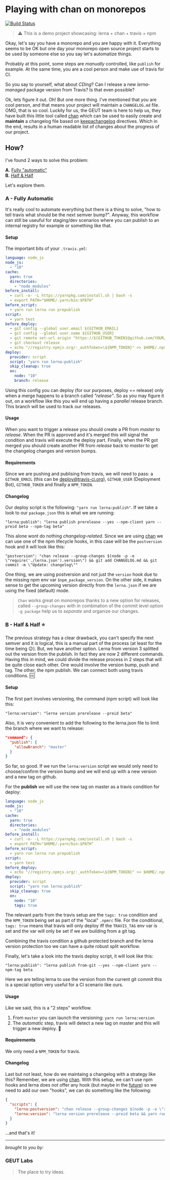# Playing with chan on monorepos
[![Build Status](https://travis-ci.com/geut/lerna-travis-demo.svg?branch=master)](https://travis-ci.com/geut/lerna-travis-demo)

> :warning: This is a demo project showcasing: lerna + chan + travis + npm

Okay, let's say you have a monorepo and you are happy with it. Everything seems to be OK but one day your monorepo open source project starts to be used by someone else so you say let's automatize things. 

Probably at this point, some steps are _manually_ controlled, like `publish` for example. At the same time, you are a cool person and make use of travis for CI. 

So you say to yourself, what about _CDing_? Can I release a new _lerna-managed_ package version from Travis? Is that even possible?

Ok, lets figure it out. Oh! But one more thing. I've mentioned that you are cool person, and that means your project will maintain a `CHANGELOG.md` file. OMG, that is so cool. Luckily for us, the GEUT team is here to help us, they have built this little tool called [chan](https://github.com/geut/chan) which can be used to easily create and **maintain** a changelog file based on [keepachangelog](https://keepachangelog.com/en/1.0.0/) directives. Which in the end, results in a human readable list of changes about the progress of our project.

## How?

I've found 2 ways to solve this problem:

**A.** [Fully "automatic"](#a---fully-automatic)   
**B.** [Half & Half](#b---half--half-star) 

Let's explore them.

### A - **Fully Automatic**

It's really cool to automate everything but there is a thing to solve, "how to tell travis what should be the next semver bump?". Anyway, this workflow can still be useuful for staging/dev scenarios where you can publish to an internal registry for example or something like that.

#### Setup

The important bits of your `.travis.yml`:

```yaml
language: node_js
node_js:
  - "10"
cache:
  yarn: true
  directories:
    - "node_modules"
before_install:
  - curl -o- -L https://yarnpkg.com/install.sh | bash -s
  - export PATH="$HOME/.yarn/bin:$PATH"
before_script:
  - yarn run lerna run prepublish
script:
  - yarn test
before_deploy:
  - git config --global user.email ${GITHUB_EMAIL}
  - git config --global user.name ${GITHUB_USER}
  - git remote set-url origin "https://${GITHUB_TOKEN}@github.com/YOUR/PROJECT.git" > /dev/null 2>&1
  - git checkout release
  - echo "//registry.npmjs.org/:_authToken=\${NPM_TOKEN}" >> $HOME/.npmrc 2> /dev/null
deploy:
  provider: script
  script: "yarn run lerna:publish"
  skip_cleanup: true
  on:
    node: "10"
    branch: release
```

Using this config you can deploy (for our purposes, deploy == release) only when a merge happens to a branch called _"release"_. So as you may figure it out, on a workflow like this you will end up having a _parallel_ release branch. This branch will be used to track our releases. 

#### Usage

When you want to trigger a release you should create a PR from _master_ to _release_. When the PR is approved and it's merged this will signal the condition and travis will execute the deploy part. Finally, when the PR got merged you should create another PR from _release_ back to _master_ to get the changelog changes and version bumps.

#### Requirements

Since we are pushing and publising from travis, we will need to pass: a `GITHUB_EMAIL` (this can be deploy@travis-ci.org), `GITHUB_USER` (Deployment Bot), `GITHUB_TOKEN` and finally a `NPM_TOKEN`. 

#### Changelog

Our deploy script is the following: `"yarn run lerna:publish"`. If we take a look to our `package.json` this is what we are running:

`"lerna:publish": "lerna publish prerelease --yes --npm-client yarn --preid beta --npm-tag beta"`

This alone wont do nothing _changelog-related_. Since we are using [chan](https://github.com/geut/chan) we can use one of the npm lifecycle hooks, in this case will be the `postversion` hook and it will look like this:

`"postversion": "chan release --group-changes $(node -p -e \"require('./lerna.json').version\") && git add CHANGELOG.md && git commit -m \"Update: changelog\""`

One thing, we are using postversion and not just the `version` hook due to the missing npm env var `$npm_package_version`. On the other side, it makes sense to get the upcoming version directly from the `lerna.json` if we are using the fixed (default) mode.

> `Chan` works great on monorepos thanks to a new option for releases, called `--group-changes` with in combination of the commit level option `-g package` help us to _separate_ and organize our changes. 

### B - **Half & Half** :star:

The previous strategy has a clear drawback, you can't specify the next semver and it is logical, this is a manual part of the process (at least for the time being :wink:).
But, we have another option. Lerna from version 3 splitted out the version from the publish. In fact they are now 2 different commands. Having this in mind, we could divide the release process in 2 steps that will be quite close each other. One would involve the version bump, push and tag. The other, the npm publish. We can connect both using travis conditions. :cool:

#### Setup

The first part involves versioning, the command (npm script) will look like this:

`"lerna:version": "lerna version prerelease --preid beta"`

Also, it is very convenient to add the following to the lerna.json file to limit the branch where we want to release:

```json
"command": {
  "publish": {
    "allowBranch": "master"
  }
}
```

So far, so good. If we run the `lerna:version` script we would only need to choose/confirm the version bump and we will end up with a new version and a new tag on github.

For the **publish** we will use the new tag on master as a travis condition for deploy:

```yaml
language: node_js
node_js:
  - "10"
cache:
  yarn: true
  directories:
    - "node_modules"
before_install:
  - curl -o- -L https://yarnpkg.com/install.sh | bash -s
  - export PATH="$HOME/.yarn/bin:$PATH"
before_script:
  - yarn run lerna run prepublish
script:
  - yarn test
before_deploy:
  - echo "//registry.npmjs.org/:_authToken=\${NPM_TOKEN}" >> $HOME/.npmrc 2> /dev/null
deploy:
  provider: script
  script: "yarn run lerna:publish"
  skip_cleanup: true
  on:
    node: "10"
    tags: true
```

The relevant parts from the travis setup are the `tags: true` condition and the `NPM_TOKEN` being set as part of the "local" `.npmrc` file. For the conditional, `tags: true` means that travis will only deploy iff the `TRAVIS_TAG` env var is set and the var will only be set if we are building from a git tag. 

Combining the travis condition a github protected branch and the lerna version protection too we can have a quite robust split workflow. 

Finally, let's take a look into the travis deploy script, it will look like this:

`"lerna:publish": "lerna publish from-git --yes --npm-client yarn --npm-tag beta`

Here we are telling lerna to use the version from the current git commit this is a special option very useful for a CI scenario like ours.

#### Usage

Like we said, this is a "2 steps" workflow. 

1. From `master` you can launch the versioning: `yarn run lerna:version`
2. The _automatic_ step, travis will detect a new tag on master and this will trigger a new deploy. :rocket:

#### Requirements

We only need a `NPM_TOKEN` for travis. 

#### Changelog

Last but not least, how do we maintaing a changelog with a strategy like this? Remember, we are using [chan](https://github.com/geut/chan). With this setup, we can't use npm hooks and lerna does not offer any hook (but maybe in the [future](https://github.com/lerna/lerna/issues/643)) so we need to add our own "hooks", we can do something like the following:

```json
{
  "scripts": {
    "lerna:postversion": "chan release --group-changes $(node -p -e \"require('./lerna.json').version\") && git add CHANGELOG.md && git commit -m \"Update: changelog\" && git push --follow-tags",
    "lerna:version": "lerna version prerelease --preid beta && yarn run lerna:postversion"
  }
}
```

...and that's it!

___

_brought to you by:_ 

### GEUT Labs

> The place to try ideas.

